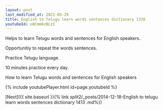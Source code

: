 ```yaml
---
layout: post
last_modified_at: 2021-03-29
title: English to Telugu learn words sentences dictionary 1378 
youtubeId: oQCmm6zBLzI
---
```

 
 
Helps to learn Telugu words and sentences for English speakers.

Opportunitiy to repeat the words sentences. 

Practice Telugu language. 
 
10 minutes practice every day. 
 
How to learn Telugu words and sentences for English speakers 
 
{% include youtubePlayer.html id=page.youtubeId %}
 
 
[Next]({{ site.baseurl }}{% link  split2/_posts/2014-12-18-English to telugu learn words sentences dictionary 1413 .md%})
 
